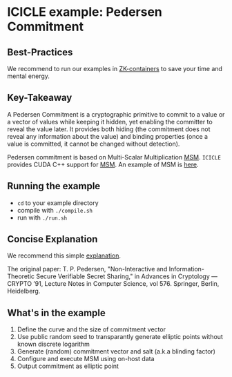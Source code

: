 # ICICLE example: Pedersen Commitment

## Best-Practices

We recommend to run our examples in [ZK-containers](../../ZK-containers.md) to save your time and mental energy.

## Key-Takeaway

A Pedersen Commitment is a cryptographic primitive to commit to a value or a vector of values while keeping it hidden, yet enabling the committer to reveal the value later. It provides both hiding (the commitment does not reveal any information about the value) and binding properties (once a value is committed, it cannot be changed without detection).

Pedersen commitment is based on Multi-Scalar Multiplication [MSM](https://github.com/ingonyama-zk/ingopedia/blob/master/src/msm.md).
`ICICLE` provides CUDA C++ support for [MSM](https://dev.ingonyama.com/icicle/primitives/msm). 
An example of MSM is [here](../msm/README.md).

## Running the example

- `cd` to your example directory
- compile with  `./compile.sh`
- run with `./run.sh`

## Concise Explanation

We recommend this simple [explanation](https://www.rareskills.io/post/pedersen-commitment).

The original paper: T. P. Pedersen, "Non-Interactive and Information-Theoretic Secure Verifiable Secret Sharing," in Advances in Cryptology — CRYPTO ’91, Lecture Notes in Computer Science, vol 576. Springer, Berlin, Heidelberg.

## What's in the example

1. Define the curve and the size of commitment vector
2. Use public random seed to transparantly generate elliptic points without known discrete logarithm
3. Generate (random) commitment vector and salt (a.k.a blinding factor)
4. Configure and execute MSM using on-host data
5. Output commitment as elliptic point
